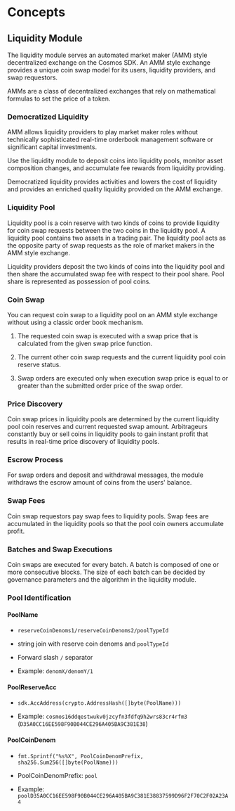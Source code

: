 <!-- order: 1 -->

 # Concepts

## Liquidity Module

The liquidity module serves an automated market maker (AMM) style decentralized exchange on the Cosmos SDK. An AMM style exchange provides a unique coin swap model for its users, liquidity providers, and swap requestors.

AMMs are a class of decentralized exchanges that rely on mathematical formulas to set the price of a token.

### Democratized Liquidity

AMM allows liquidity providers to play market maker roles without technically sophisticated real-time orderbook management software or significant capital investments.

Use the liquidity module to deposit coins into liquidity pools, monitor asset composition changes, and accumulate fee rewards from liquidity providing.

Democratized liquidity provides activities and lowers the cost of liquidity and provides an enriched quality liquidity provided on the AMM exchange.

### Liquidity Pool

Liquidity pool is a coin reserve with two kinds of coins to provide liquidity for coin swap requests between the two coins in the liquidity pool. A liquidity pool contains two assets in a trading pair. The liquidity pool acts as the opposite party of swap requests as the role of market makers in the AMM style exchange.

Liquidity providers deposit the two kinds of coins into the liquidity pool and then share the accumulated swap fee with respect to their pool share. Pool share is represented as possession of pool coins.

### Coin Swap

You can request coin swap to a liquidity pool on an AMM style exchange without using a classic order book mechanism.

1. The requested coin swap is executed with a swap price that is calculated from the given swap price function.

2. The current other coin swap requests and the current liquidity pool coin reserve status.

3. Swap orders are executed only when execution swap price is equal to or greater than the submitted order price of the swap order.

### Price Discovery

Coin swap prices in liquidity pools are determined by the current liquidity pool coin reserves and current requested swap amount. Arbitrageurs constantly buy or sell coins in liquidity pools to gain instant profit that results in real-time price discovery of liquidity pools.

### Escrow Process

For swap orders and deposit and withdrawal messages, the module withdraws the escrow amount of coins from the users' balance.

### Swap Fees

Coin swap requestors pay swap fees to liquidity pools. Swap fees are accumulated in the liquidity pools so that the pool coin owners accumulate profit.

### Batches and Swap Executions

Coin swaps are executed for every batch. A batch is composed of one or more consecutive blocks. The size of each batch can be decided by governance parameters and the algorithm in the liquidity module.

### Pool Identification

#### PoolName

- `reserveCoinDenoms1/reserveCoinDenoms2/poolTypeId`

- string join with reserve coin denoms and `poolTypeId`

- Forward slash `/` separator

- Example: `denomX/denomY/1`

#### PoolReserveAcc

- `sdk.AccAddress(crypto.AddressHash([]byte(PoolName)))`

- Example: `cosmos16ddqestwukv0jzcyfn3fdfq9h2wrs83cr4rfm3` (`D35A0CC16EE598F90B044CE296A405BA9C381E38`)

#### PoolCoinDenom

- `fmt.Sprintf("%s%X", PoolCoinDenomPrefix, sha256.Sum256([]byte(PoolName)))`

- PoolCoinDenomPrefix: `pool`

- Example: `poolD35A0CC16EE598F90B044CE296A405BA9C381E38837599D96F2F70C2F02A23A4`

